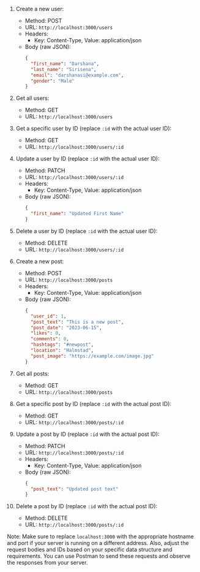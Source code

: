 
1. Create a new user:
   - Method: POST
   - URL: `http://localhost:3000/users`
   - Headers:
     - Key: Content-Type, Value: application/json
   - Body (raw JSON):
     ```json
     {
       "first_name": "Darshana",
       "last_name": "Sirisena",
       "email": "darshanasi@example.com",
       "gender": "Male"
     }
     ```

2. Get all users:
   - Method: GET
   - URL: `http://localhost:3000/users`

3. Get a specific user by ID (replace `:id` with the actual user ID):
   - Method: GET
   - URL: `http://localhost:3000/users/:id`

4. Update a user by ID (replace `:id` with the actual user ID):
   - Method: PATCH
   - URL: `http://localhost:3000/users/:id`
   - Headers:
     - Key: Content-Type, Value: application/json
   - Body (raw JSON):
     ```json
     {
       "first_name": "Updated First Name"
     }
     ```

5. Delete a user by ID (replace `:id` with the actual user ID):
   - Method: DELETE
   - URL: `http://localhost:3000/users/:id`

6. Create a new post:
   - Method: POST
   - URL: `http://localhost:3000/posts`
   - Headers:
     - Key: Content-Type, Value: application/json
   - Body (raw JSON):
     ```json
     {
       "user_id": 1,
       "post_text": "This is a new post",
       "post_date": "2023-06-15",
       "likes": 0,
       "comments": 0,
       "hashtags": "#newpost",
       "location": "Halmstad",
       "post_image": "https://example.com/image.jpg"
     }
     ```

7. Get all posts:
   - Method: GET
   - URL: `http://localhost:3000/posts`

8. Get a specific post by ID (replace `:id` with the actual post ID):
   - Method: GET
   - URL: `http://localhost:3000/posts/:id`

9. Update a post by ID (replace `:id` with the actual post ID):
   - Method: PATCH
   - URL: `http://localhost:3000/posts/:id`
   - Headers:
     - Key: Content-Type, Value: application/json
   - Body (raw JSON):
     ```json
     {
       "post_text": "Updated post text"
     }
     ```

10. Delete a post by ID (replace `:id` with the actual post ID):
    - Method: DELETE
    - URL: `http://localhost:3000/posts/:id`

Note: Make sure to replace `localhost:3000` with the appropriate hostname and port if your server is running on a different address. Also, adjust the request bodies and IDs based on your specific data structure and requirements.
You can use Postman to send these requests and observe the responses from your server.
